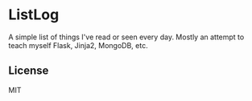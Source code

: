 ListLog
=======

A simple list of things I've read or seen every day. Mostly an attempt to teach myself Flask, Jinja2, MongoDB, etc.

License
-------

MIT
